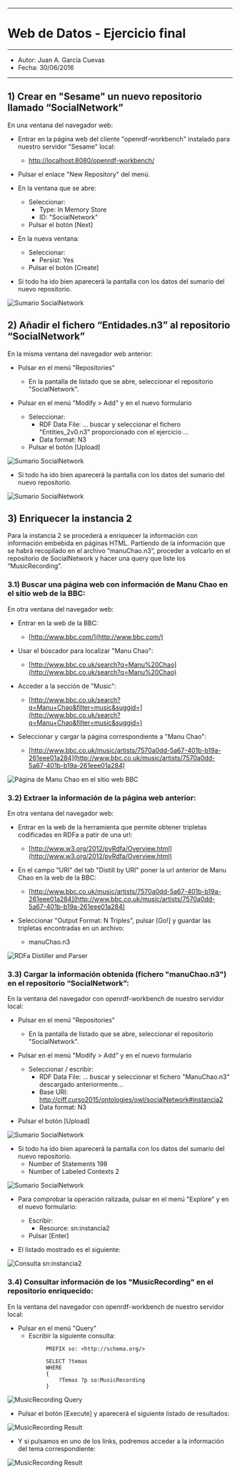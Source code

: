 ***
# Web de Datos - Ejercicio final
***
- Autor: Juan A. García Cuevas
- Fecha: 30/06/2016

***

## 1) Crear en "Sesame" un nuevo repositorio llamado “SocialNetwork”

En una ventana del navegador web:

- Entrar en la página web del cliente "openrdf-workbench" instalado para nuestro servidor "Sesame" local:
    - [http://localhost:8080/openrdf-workbench/](http://localhost:8080/openrdf-workbench/)

- Pulsar el enlace "New Repository" del menú.

- En la ventana que se abre:
    - Seleccionar:
        - Type: In Memory Store
        - ID: "SocialNetwork"
    - Pulsar el botón [Next]

- En la nueva ventana:
    - Seleccionar:
        - Persist: Yes
    - Pulsar el botón [Create]

- Si todo ha ido bien aparecerá la pantalla con los datos del sumario del nuevo repositorio.

![Sumario SocialNetwork](images/SocialNetworkNuevo.png)

## 2) Añadir el fichero “Entidades.n3” al repositorio “SocialNetwork”

En la misma ventana del navegador web anterior:

- Pulsar en el menú "Repositories"
    - En la pantalla de listado que se abre, seleccionar el repositorio "SocialNetwork".

- Pulsar en el menú "Modify > Add" y en el nuevo formulario
    - Seleccionar:
        - RDF Data File: ... buscar y seleccionar el fichero "Entities_2v0.n3" proporcionado con el ejercicio ...
        - Data format: N3
    - Pulsar el botón [Upload]

![Sumario SocialNetwork](images/SocialNetworkCarga1A.png)

- Si todo ha ido bien aparecerá la pantalla con los datos del sumario del nuevo repositorio.

![Sumario SocialNetwork](images/SocialNetworkCarga1B.png)

## 3) Enriquecer la instancia 2
Para la instancia 2 se procederá a enriquecer la información con información embebida en páginas HTML. Partiendo de la información que se habrá recopilado en el archivo “manuChao.n3”, proceder a volcarlo en el repositorio de SocialNetwork y hacer una query que liste los “MusicRecording”.
### 3.1) Buscar una página web con información de Manu Chao en el sitio web de la BBC:

En otra ventana del navegador web:

- Entrar en la web de la BBC:
    - [http://www.bbc.com/](http://www.bbc.com/)

- Usar el búscador para localizar "Manu Chao":
    - [http://www.bbc.co.uk/search?q=Manu%20Chao](http://www.bbc.co.uk/search?q=Manu%20Chao)

- Acceder a la sección de "Music":
    - [http://www.bbc.co.uk/search?q=Manu+Chao&filter=music&suggid=](http://www.bbc.co.uk/search?q=Manu+Chao&filter=music&suggid=)

- Seleccionar y cargar la página correspondiente a "Manu Chao":
    - [http://www.bbc.co.uk/music/artists/7570a0dd-5a67-401b-b19a-261eee01a284](http://www.bbc.co.uk/music/artists/7570a0dd-5a67-401b-b19a-261eee01a284)

![Página de Manu Chao en el sitio web BBC](images/SocialNetworkManuChao.png)

### 3.2) Extraer la información de la página web anterior:

En otra ventana del navegador web:

- Entrar en la web de la herramienta que permite obtener tripletas codificadas en RDFa a patir de una url:
    - [http://www.w3.org/2012/pyRdfa/Overview.html](http://www.w3.org/2012/pyRdfa/Overview.html)

- En el campo "URI" del tab "Distill by URI" poner la url anterior de Manu Chao en la web de la BBC:
    - [http://www.bbc.co.uk/music/artists/7570a0dd-5a67-401b-b19a-261eee01a284](http://www.bbc.co.uk/music/artists/7570a0dd-5a67-401b-b19a-261eee01a284)

- Seleccionar "Output Format: N Triples", pulsar [Go!] y guardar las tripletas encontradas en un archivo:
    - manuChao.n3

![RDFa Distiller and Parser](images/SocialNetworkParser.png)

### 3.3) Cargar la información obtenida (fichero "manuChao.n3") en el repositorio “SocialNetwork”:

En la ventana del navegador con openrdf-workbench de nuestro servidor local:

- Pulsar en el menú "Repositories"
    - En la pantalla de listado que se abre, seleccionar el repositorio "SocialNetwork".

- Pulsar en el menú "Modify > Add" y en el nuevo formulario
    - Seleccionar / escribir:
        - RDF Data File: ... buscar y seleccionar el fichero "ManuChao.n3" descargado anteriormente...
        - Base URI: http://ciff.curso2015/ontologies/owl/socialNetwork#instancia2
        - Data format: N3
- Pulsar el botón [Upload]

![Sumario SocialNetwork](images/SocialNetworkCarga2A.png)

- Si todo ha ido bien aparecerá la pantalla con los datos del sumario del nuevo repositorio.
    - Number of Statements  198
    - Number of Labeled Contexts    2

![Sumario SocialNetwork](images/SocialNetworkCarga2B.png)

- Para comprobar la operación ralizada, pulsar en el menú "Explore" y en el nuevo formulario:
    - Escribir:
        - Resource: sn:instancia2
    - Pulsar [Enter]

- El listado mostrado es el siguiente:

![Consulta sn:instancia2](images/SocialNetworkCarga2C.png)

### 3.4) Consultar información de los "MusicRecording" en el repositorio enriquecido:

En la ventana del navegador con openrdf-workbench de nuestro servidor local:

- Pulsar en el menú "Query"
    - Escribir la siguiente consulta:
```
            PREFIX so: <http://schema.org/>

            SELECT ?temas
            WHERE
            {
            	?Temas ?p so:MusicRecording
            }
```

![MusicRecording Query](images/MusicRecordingQuery.png)

- Pulsar el botón [Execute] y aparecerá el siguiente listado de resultados:

![MusicRecording Result](images/MusicRecordingResult.png)

- Y si pulsamos en uno de los links, podremos acceder a la información del tema correspondiente:

![MusicRecording Result](images/MusicRecordingResultOne.png)


 
 
 
 
 
 
 
 
 
 
 